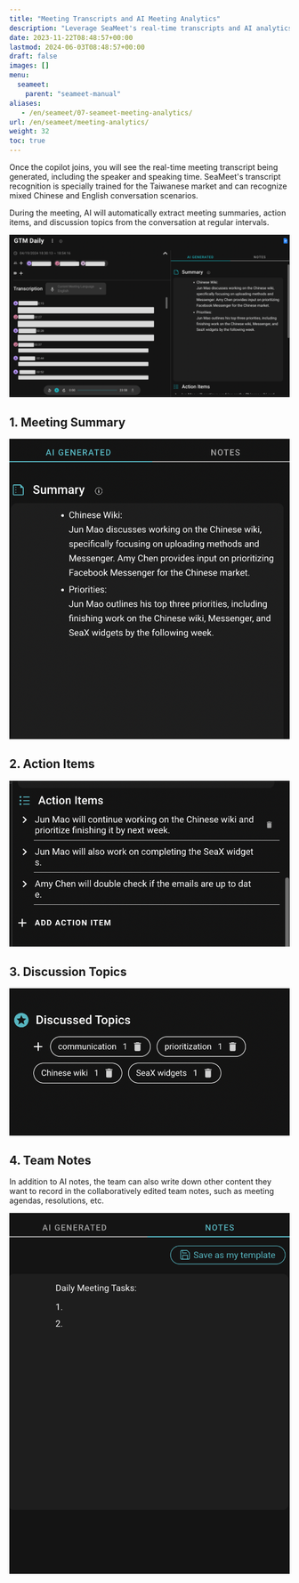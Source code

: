 ```yaml
---
title: "Meeting Transcripts and AI Meeting Analytics"
description: "Leverage SeaMeet's real-time transcripts and AI analytics to capture meeting summaries and discussion topics."
date: 2023-11-22T08:48:57+00:00
lastmod: 2024-06-03T08:48:57+00:00
draft: false
images: []
menu:
  seameet:
    parent: "seameet-manual"
aliases:
   - /en/seameet/07-seameet-meeting-analytics/
url: /en/seameet/meeting-analytics/
weight: 32
toc: true
---
```


Once the copilot joins, you will see the real-time meeting transcript being generated, including the speaker and speaking time. SeaMeet's transcript recognition is specially trained for the Taiwanese market and can recognize mixed Chinese and English conversation scenarios.

During the meeting, AI will automatically extract meeting summaries, action items, and discussion topics from the conversation at regular intervals.

<center>

<img src="/images/seameet-en/07-seameet-meeting-analytics/seameet-meeting-record.png" alt="SeaMeet Meeting Record"/>

</center>

## 1. Meeting Summary

<center>

<img src="/images/seameet-en/07-seameet-meeting-analytics/seameet-meeting-summary.png" alt="SeaMeet Meeting Summary"/>

</center>

## 2. Action Items

<center>

<img src="/images/seameet-en/07-seameet-meeting-analytics/seameet-action-items.png" alt="SeaMeet Action Items"/>

</center>

## 3. Discussion Topics

<center>

<img src="/images/seameet-en/07-seameet-meeting-analytics/seameet-discussion-topics.png" alt="SeaMeet Discussion Topics"/>

</center>

## 4. Team Notes

In addition to AI notes, the team can also write down other content they want to record in the collaboratively edited team notes, such as meeting agendas, resolutions, etc.

<center>

<img src="/images/seameet-en/07-seameet-meeting-analytics/seameet-team-notes.png" alt="SeaMeet Team Notes"/>

</center>

